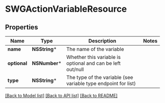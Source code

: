 # SWGActionVariableResource

## Properties
Name | Type | Description | Notes
------------ | ------------- | ------------- | -------------
**name** | **NSString*** | The name of the variable | 
**optional** | **NSNumber*** | Whether this variable is optional and can be left out/null | 
**type** | **NSString*** | The type of the variable (see variable type endpoint for list) | 

[[Back to Model list]](../README.md#documentation-for-models) [[Back to API list]](../README.md#documentation-for-api-endpoints) [[Back to README]](../README.md)


